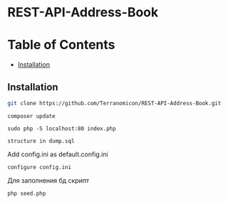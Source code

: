 # REST-API-Address-Book


# Table of Contents

- [Installation](#installation)


## Installation

```sh
git clone https://github.com/Terranomicon/REST-API-Address-Book.git
```

```
composer update
```

```
sudo php -S localhost:80 index.php
```

```
structure in dump.sql
```
Add config.ini as default.config.ini
```
configure config.ini
```

Для заполнения бд скрипт
```
php seed.php
```
